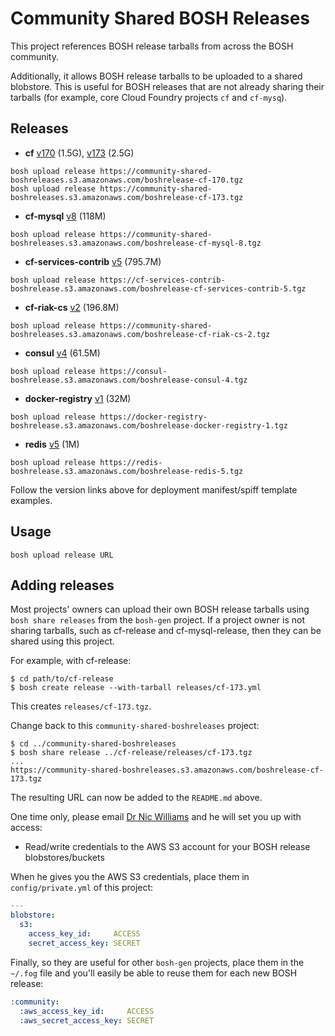 Community Shared BOSH Releases
==============================

This project references BOSH release tarballs from across the BOSH community.

Additionally, it allows BOSH release tarballs to be uploaded to a shared blobstore. This is useful for BOSH releases that are not already sharing their tarballs (for example, core Cloud Foundry projects `cf` and `cf-mysq`).

Releases
--------

- **cf** [v170](https://github.com/cloudfoundry/cf-release/tree/v170) (1.5G), [v173](https://github.com/cloudfoundry/cf-release/tree/v173) (2.5G)

```
bosh upload release https://community-shared-boshreleases.s3.amazonaws.com/boshrelease-cf-170.tgz
bosh upload release https://community-shared-boshreleases.s3.amazonaws.com/boshrelease-cf-173.tgz
```

- **cf-mysql** [v8](https://github.com/cloudfoundry/cf-mysql-release/tree/v8) (118M)

```
bosh upload release https://community-shared-boshreleases.s3.amazonaws.com/boshrelease-cf-mysql-8.tgz
```

- **cf-services-contrib** [v5](https://github.com/cloudfoundry-community/cf-services-contrib-release/tree/v5) (795.7M)

```
bosh upload release https://cf-services-contrib-boshrelease.s3.amazonaws.com/boshrelease-cf-services-contrib-5.tgz
```

- **cf-riak-cs** [v2](https://github.com/cloudfoundry-incubator/cf-riak-cs-release/tree/v2) (196.8M)

```
bosh upload release https://community-shared-boshreleases.s3.amazonaws.com/boshrelease-cf-riak-cs-2.tgz
```

- **consul** [v4](https://github.com/cloudfoundry-community/consul-boshrelease/tree/v4) (61.5M)

```
bosh upload release https://consul-boshrelease.s3.amazonaws.com/boshrelease-consul-4.tgz
```

- **docker-registry** [v1](https://github.com/cloudfoundry-community/docker-registry-boshrelease/tree/v1) (32M)

```
bosh upload release https://docker-registry-boshrelease.s3.amazonaws.com/boshrelease-docker-registry-1.tgz
```

- **redis** [v5](https://github.com/cloudfoundry-community/redis-boshrelease/tree/v5) (1M)

```
bosh upload release https://redis-boshrelease.s3.amazonaws.com/boshrelease-redis-5.tgz
```

Follow the version links above for deployment manifest/spiff template examples.

Usage
-----

```
bosh upload release URL
```

Adding releases
---------------

Most projects' owners can upload their own BOSH release tarballs using `bosh share releases` from the `bosh-gen` project. If a project owner is not sharing tarballs, such as cf-release and cf-mysql-release, then they can be shared using this project.

For example, with cf-release:

```
$ cd path/to/cf-release
$ bosh create release --with-tarball releases/cf-173.yml
```

This creates `releases/cf-173.tgz`.

Change back to this `community-shared-boshreleases` project:

```
$ cd ../community-shared-boshreleases
$ bosh share release ../cf-release/releases/cf-173.tgz
...
https://community-shared-boshreleases.s3.amazonaws.com/boshrelease-cf-173.tgz
```

The resulting URL can now be added to the `README.md` above.

One time only, please email [Dr Nic Williams](mailto:&#x64;&#x72;&#x6E;&#x69;&#x63;&#x77;&#x69;&#x6C;&#x6C;&#x69;&#x61;&#x6D;&#x73;&#x40;&#x67;&#x6D;&#x61;&#x69;&#x6C;&#x2E;&#x63;&#x6F;&#x6D;) and he will set you up with access:

- Read/write credentials to the AWS S3 account for your BOSH release blobstores/buckets

When he gives you the AWS S3 credentials, place them in `config/private.yml` of this project:

```yaml
---
blobstore:
  s3:
    access_key_id:     ACCESS
    secret_access_key: SECRET
```

Finally, so they are useful for other `bosh-gen` projects, place them in the `~/.fog` file and you'll easily be able to reuse them for each new BOSH release:

```yaml
:community:
  :aws_access_key_id:     ACCESS
  :aws_secret_access_key: SECRET
```
